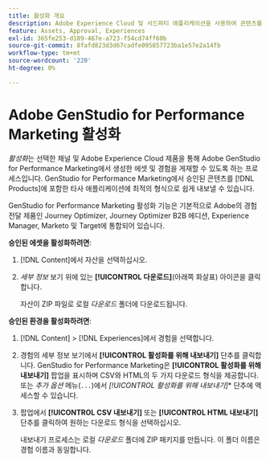 ```yaml
---
title: 활성화 개요
description: Adobe Experience Cloud 및 서드파티 애플리케이션을 사용하여 콘텐츠를 활성화하는 방법을 알아봅니다.
feature: Assets, Approval, Experiences
exl-id: 365fe253-d189-467e-a723-f54cd74ff60b
source-git-commit: 8fafd823d3d67cadfe095857723ba1e57e2a14fb
workflow-type: tm+mt
source-wordcount: '220'
ht-degree: 0%

---
```


# Adobe GenStudio for Performance Marketing 활성화

_활성화_&#x200B;는 선택한 채널 및 Adobe Experience Cloud 제품을 통해 Adobe GenStudio for Performance Marketing에서 생성한 에셋 및 경험을 게재할 수 있도록 하는 프로세스입니다. GenStudio for Performance Marketing에서 승인된 콘텐츠를 [!DNL Products]에 포함한 타사 애플리케이션에 최적의 형식으로 쉽게 내보낼 수 있습니다.

GenStudio for Performance Marketing 활성화 기능은 기본적으로 Adobe의 경험 전달 제품인 Journey Optimizer, Journey Optimizer B2B 에디션, Experience Manager, Marketo 및 Target에 통합되어 있습니다.

**승인된 에셋을 활성화하려면**:

1. [!DNL Content]에서 자산을 선택하십시오.

1. _세부 정보_ 보기 위에 있는 **[!UICONTROL 다운로드]**(아래쪽 화살표) 아이콘을 클릭합니다.

   자산이 ZIP 파일로 로컬 _다운로드_ 폴더에 다운로드됩니다.

**승인된 환경을 활성화하려면**:

1. [!DNL Content] > [!DNL Experiences]에서 경험을 선택합니다.

1. 경험의 세부 정보 보기에서 **[!UICONTROL 활성화를 위해 내보내기]** 단추를 클릭합니다. GenStudio for Performance Marketing은 **[!UICONTROL 활성화를 위해 내보내기]** 팝업을 표시하며 CSV와 HTML의 두 가지 다운로드 형식을 제공합니다. 또는 _추가 옵션_ 메뉴(`...`)에서 *[!UICONTROL 활성화를 위해 내보내기]** 단추에 액세스할 수 있습니다.

1. 팝업에서 **[!UICONTROL CSV 내보내기]** 또는 **[!UICONTROL HTML 내보내기]** 단추를 클릭하여 원하는 다운로드 형식을 선택하십시오.

   내보내기 프로세스는 로컬 _다운로드_ 폴더에 ZIP 패키지를 만듭니다. 이 폴더 이름은 경험 이름과 동일합니다.
